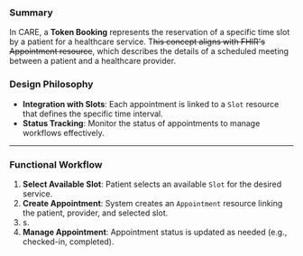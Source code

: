 ### Summary

In CARE, a **Token Booking** represents the reservation of a specific time slot by a patient for a healthcare service. T~~his concept aligns with FHIR's Appointment resource~~, which describes the details of a scheduled meeting between a patient and a healthcare provider.

### Design Philosophy

- **Integration with Slots**: Each appointment is linked to a `Slot` resource that defines the specific time interval.
- **Status Tracking**: Monitor the status of appointments to manage workflows effectively.

---

### Functional Workflow

1. **Select Available Slot**: Patient selects an available `Slot` for the desired service.
2. **Create Appointment**: System creates an `Appointment` resource linking the patient, provider, and selected slot.
3. s.
4. **Manage Appointment**: Appointment status is updated as needed (e.g., checked-in, completed).
